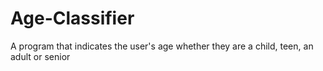 # Age-Classifier
A program that indicates the user's age whether they are a child, teen, an adult or senior
